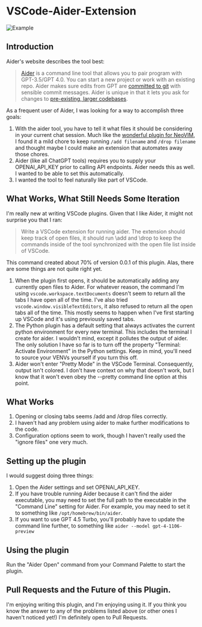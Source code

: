 # VSCode-Aider-Extension

![Example](https://raw.githubusercontent.com/mattflower/vscode-aider-extension/master/media/Example.png)

## Introduction

Aider's website describes the tool best:

> [Aider](https://aider.chat) is a command line tool that allows you to pair program with GPT-3.5/GPT 4.0.  You can start a new project or work with an existing repo.  Aider makes sure edits from GPT are [committed to git](https://aider.chat/docs/faq.html#how-does-aider-use-git) with sensible commit messages.  Aider is unique in that it lets you ask for changes to [pre-existing, larger codebases](https://aider.chat/docs/repomap.html).

As a frequent user of Aider, I was looking for a way to accomplish three goals:

1. With the aider tool, you have to tell it what files it should be considering in your current chat session.  Much like the [wonderful plugin for NeoVIM](https://github.com/joshuavial/aider.nvim), I found it a mild chore to keep running `/add filename` and `/drop filename` and thought maybe I could make an extension that automates away those chores.
2. Aider (like all ChatGPT tools) requires you to supply your OPENAI_API_KEY prior to calling API endpoints.  Aider needs this as well.  I wanted to be able to set this automatically.
3. I wanted the tool to feel naturally like part of VSCode.

## What Works, What Still Needs Some Iteration

I'm really new at writing VSCode plugins.  Given that I like Aider, it might not surprise you that I ran:

> Write a VSCode extension for running aider.  The extension should keep track of open files, it should run \add and \drop to keep the commands inside of the tool synchronized with the open file list inside of VSCode.

This command created about 70% of version 0.0.1 of this plugin.  Alas, there are some things are not quite right yet.  

1. When the plugin first opens, it should be automatically adding any currently open files to Aider.  For whatever reason, the command I'm using `vscode.workspace.textDocuments` doesn't seem to return all the tabs I have open all of the time.  I've also tried `vscode.window.visibleTextEditors`, it also refused to return all the open tabs all of the time.  This mostly seems to happen when I've first starting up VSCode and it's using previously saved tabs.  
2. The Python plugin has a default setting that always activates the current python environment for every new terminal.  This includes the terminal I create for aider.  I wouldn't mind, except it pollutes the output of aider.  The only solution I have so far is to turn off the property "Terminal: Activate Environment" in the Python settings.  Keep in mind, you'll need to source your VENVs yourself if you turn this off.
3. Aider won't enter "Pretty Mode" in the VSCode Terminal.  Consequently, output isn't colored.  I don't have context on why that doesn't work, but I know that it won't even obey the --pretty command line option at this point.

## What Works

1. Opening or closing tabs seems /add and /drop files correctly.
2. I haven't had any problem using aider to make further modifications to the code.
3. Configuration options seem to work, though I haven't really used the "ignore files" one very much.


## Setting up the plugin

I would suggest doing three things:

1. Open the Aider settings and set OPENAI_API_KEY.
2. If you have trouble running Aider because it can't find the aider executable, you may need to set the full path to the executable in the "Command Line" setting for Aider.  For example, you may need to set it to something like `/opt/homebrew/bin/aider`.
3. If you want to use GPT 4.5 Turbo, you'll probably have to update the command line further, to something like `aider --model gpt-4-1106-preview`

## Using the plugin

Run the "Aider Open" command from your Command Palette to start the plugin.  

## Pull Requests and the Future of this Plugin.

I'm enjoying writing this plugin, and I'm enjoying using it.  If you think you know the answer to any of the problems listed above (or other ones I haven't noticed yet!) I'm definitely open to Pull Requests.